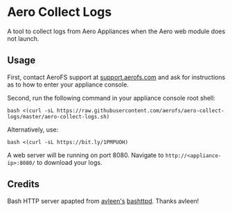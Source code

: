 # Aero Collect Logs

A tool to collect logs from Aero Appliances when the Aero web module does not launch.

## Usage

First, contact AeroFS support at [support.aerofs.com](mailto:support.aerofs.com) and ask for
instructions as to how to enter your appliance console.

Second, run the following command in your appliance console root shell:

    bash <(curl -sL https://raw.githubusercontent.com/aerofs/aero-collect-logs/master/aero-collect-logs.sh)

Alternatively, use:

    bash <(curl -sL https://bit.ly/1PMPUOH)

A web server will be running on port 8080. Navigate to `http://<appliance-ip>:8080/` to download
your logs.

## Credits

Bash HTTP server apapted from [avleen's](https://github.com/avleen)
[bashttpd](https://github.com/avleen/bashttpd). Thanks avleen!
